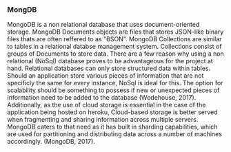 ### MongDB

MongoDB is a non relational database that uses document-oriented storage. MongoDB Documents objects are files that stores JSON-like binary files thats are often reffered to as "BSON". MongoDB Collections are similar to tables in a relational databse management system. Collections consist of groups of Documents to store data. There are a few reason why using a non relational (NoSql) database proves  to be advantageous for the project at hand. Relational databases can only store structured data within tables. Should an application store various pieces of information that are not specificly the same for every instance, NoSql is ideal for this. The option for scalability should be something to possess if new or unexpected pieces of information need to be added to the database (Wodehouse,  2017). Additionally, as the use of cloud storage is essential in the case of the application being hosted on heroku, Cloud-based storage is better served when fragmenting and sharing information across multiple servers. MongoDB caters to that need as it has built in sharding capabilities, which are used for partitioning and distributing data across a number of machines accordingly. (MongoDB, 2017).